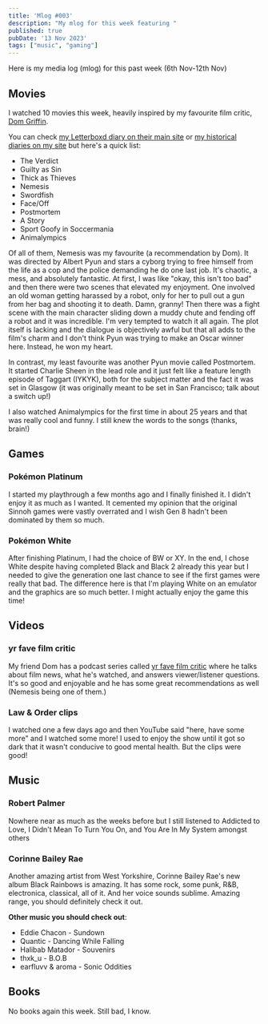 ```yaml
---
title: 'Mlog #003'
description: "My mlog for this week featuring "
published: true
pubDate: '13 Nov 2023'
tags: ["music", "gaming"]
---
```


Here is my media log (mlog) for this past week (6th Nov-12th Nov)

## Movies

I watched 10 movies this week, heavily inspired by my favourite film critic, [Dom Griffin](https://www.youtube.com/@TheArmchairAuteur).

You can check [my Letterboxd diary on their main site](https://letterboxd.com/lukealexdavis/films/diary/for/2023/11/) or [my historical diaries on my site](/letterboxd-diaries/) but here's a quick list:

* The Verdict
* Guilty as Sin
* Thick as Thieves
* Nemesis
* Swordfish
* Face/Off
* Postmortem
* A Story
* Sport Goofy in Soccermania
* Animalympics

Of all of them, Nemesis was my favourite (a recommendation by Dom). It was directed by Albert Pyun and stars a cyborg trying to free himself from the life as a cop and the police demanding he do one last job. It's chaotic, a mess, and absolutely fantastic. At first, I was like "okay, this isn't too bad" and then there were two scenes that elevated my enjoyment. One involved an old woman getting harassed by a robot, only for her to pull out a gun from her bag and shooting it to death. Damn, granny! Then there was a fight scene with the main character sliding down a muddy chute and fending off a robot and it was incredible. I'm very tempted to watch it all again. The plot itself is lacking and the dialogue is objectively awful but that all adds to the film's charm and I don't think Pyun was trying to make an Oscar winner here. Instead, he won my heart.

In contrast, my least favourite was another Pyun movie called Postmortem. It started Charlie Sheen in the lead role and it just felt like a feature length episode of Taggart (IYKYK), both for the subject matter and the fact it was set in Glasgow (it was originally meant to be set in San Francisco; talk about a switch up!)

I also watched Animalympics for the first time in about 25 years and that was really cool and funny. I still knew the words to the songs (thanks, brain!)

## Games

### Pokémon Platinum

I started my playthrough a few months ago and I finally finished it. I didn't enjoy it as much as I wanted. It cemented my opinion that the original Sinnoh games were vastly overrated and I wish Gen 8 hadn't been dominated by them so much.

### Pokémon White

After finishing Platinum, I had the choice of BW or XY. In the end, I chose White despite having completed Black and Black 2 already this year but I needed to give the generation one last chance to see if the first games were really that bad. The difference here is that I'm playing White on an emulator and the graphics are so much better. I might actually enjoy the game this time!

## Videos

### yr fave film critic

My friend Dom has a podcast series called [yr fave film critic](https://www.youtube.com/playlist?list=PLLCowZunJhB7zyFfFupbXsRrhA4a6-k4G) where he talks about film news, what he's watched, and answers viewer/listener questions. It's so good and enjoyable and he has some great recommendations as well (Nemesis being one of them.)

### Law & Order clips

I watched one a few days ago and then YouTube said "here, have some more" and I watched some more! I used to enjoy the show until it got so dark that it wasn't conducive to good mental health. But the clips were good!

## Music

### Robert Palmer

Nowhere near as much as the weeks before but I still listened to Addicted to Love, I Didn't Mean To Turn You On, and You Are In My System amongst others

### Corinne Bailey Rae

Another amazing artist from West Yorkshire, Corinne Bailey Rae's new album Black Rainbows is amazing. It has some rock, some punk, R&B, electronica, classical, all of it. And her voice sounds sublime. Amazing range, you should definitely check it out.

**Other music you should check out**:

* Eddie Chacon - Sundown
* Quantic - Dancing While Falling
* Halibab Matador - Souvenirs
* thxk_u - B.O.B
* earfluvv & aroma - Sonic Oddities

## Books

No books again this week. Still bad, I know.